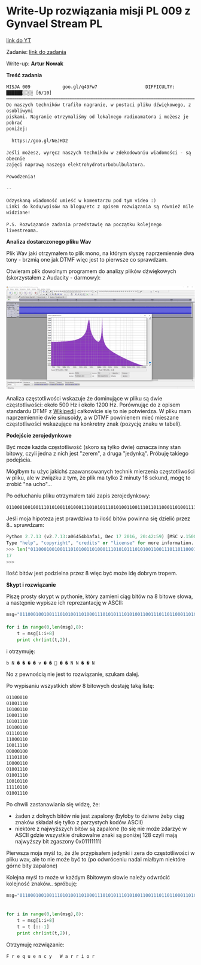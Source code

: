 # Write-Up rozwiązania misji PL 009 z Gynvael Stream PL
[link do YT](https://www.youtube.com/watch?v=wd3L04QNRHI)

Zadanie: [link do zadania](http://gynvael.vexillium.org/ext/3e2998dccb887cfdffd86ec658bd42d44ea4e477_misja009.txt)

Write-up: **Artur Nowak**



**Treść zadania**



```
MISJA 009            goo.gl/q49Fw7                  DIFFICULTY: ██████░░░░ [6/10]
┅┅┅┅┅┅┅┅┅┅┅┅┅┅┅┅┅┅┅┅┅┅┅┅┅┅┅┅┅┅┅┅┅┅┅┅┅┅┅┅┅┅┅┅┅┅┅┅┅┅┅┅┅┅┅┅┅┅┅┅┅┅┅┅┅┅┅┅┅┅┅┅┅┅┅┅┅┅┅┅┅
Do naszych techników trafiło nagranie, w postaci pliku dźwiękowego, z osobliwymi
piskami. Nagranie otrzymaliśmy od lokalnego radioamatora i możesz je pobrać
poniżej:

  https://goo.gl/NeJHD2

Jeśli możesz, wyręcz naszych techników w zdekodowaniu wiadomości - są obecnie
zajęci naprawą naszego elektrohydroturbobulbulatora.

Powodzenia!

--

Odzyskaną wiadomość umieść w komentarzu pod tym video :)
Linki do kodu/wpisów na blogu/etc z opisem rozwiązania są również mile widziane!

P.S. Rozwiązanie zadania przedstawię na początku kolejnego livestreama.

```




**Analiza dostarczonego pliku Wav**

Plik Wav jaki otrzymałem to plik mono, na którym słyszę naprzemiennie dwa tony  - brzmią one jak DTMF więc jest to pierwsze co sprawdzam.

Otwieram plik dowolnym programem do analizy plików dźwiękowych (skorzystałem z Audacity - darmowy):

  ![Plik Wav](https://github.com/nowakartur/GynvaelMissions/raw/master/PL009/img/wav.png)

Analiza częstotliwości wskazuje że dominujące w pliku są dwie częstotliwości: około 500 Hz i około 1200 Hz. Porównując do z opisem standardu DTMF z [Wikipedii](https://pl.wikipedia.org/wiki/DTMF) całkowicie się to nie potwierdza. W pliku mam naprzemiennie dwie sinusoidy, a w DTMF powinienem mieć mieszane częstotliwości wskazujące na konkretny znak (pozycję znaku w tabeli).



**Podejście zerojedynkowe**

Być może każda częstotliwość (skoro są tylko dwie) oznacza inny stan bitowy, czyli jedna z nich jest "zerem", a druga "jedynką". Próbuję takiego podejścia.

Mógłbym tu użyc jakichś zaawansowanych technik mierzenia częstotliwości w pliku, ale w związku z tym, że plik ma tylko 2 minuty 16 sekund, mogę to zrobić "na ucho"...

Po odłuchaniu pliku otrzymałem taki zapis zerojedynkowy:

```
0110001001001110101001101000111010101110101001100111011011000110100111100000010011101010100001100100111001001110100101101111011001001110
```

Jeśli moja hipoteza jest prawdziwa to ilość bitów powinna się dzielić przez 8.. sprawdzam:

```python
Python 2.7.13 (v2.7.13:a06454b1afa1, Dec 17 2016, 20:42:59) [MSC v.1500 32 bit (Intel)] on win32
Type "help", "copyright", "credits" or "license" for more information.
>>> len("0110001001001110101001101000111010101110101001100111011011000110100111100000010011101010100001100100111001001110100101101111011001001110")/8
17
>>>
```

Ilość bitów jest podzielna przez 8 więc być może idę dobrym tropem.


**Skypt i rozwiązanie**

Piszę prosty skrypt w pythonie, który zamieni ciąg bitów na 8 bitowe słowa, a następnie wypisze ich reprezantację w ASCII:

```python
msg="0110001001001110101001101000111010101110101001100111011011000110100111100000010011101010100001100100111001001110100101101111011001001110"

for i in range(0,len(msg),8):
    t = msg[i:i+8]
    print chr(int(t,2)),
```

i otrzymuję:

```
b N � � � � v � �  � � N N � � N
```

No z pewnością nie jest to rozwiązanie, szukam dalej.

Po wypisaniu wszystkich słów 8 bitowych dostaję taką listę:

```
01100010
01001110
10100110
10001110
10101110
10100110
01110110
11000110
10011110
00000100
11101010
10000110
01001110
01001110
10010110
11110110
01001110
```

Po chwili zastanawiania się widzę, że:
- żaden z dolnych bitów nie jest zapalony (byłoby to dziwne żeby ciąg znaków składał się tylko z parzystych kodów ASCII)
- niektóre z najwyższych bitów są zapalone (to się nie może zdarzyć w ASCII gdzie wszystkie drukowalne znaki są poniżej 128 czyli mają najwyższy bit zgaszony 0x01111111)


Pierwsza moja myśl to, że źle przypisałem jedynki i zera do częstotliwości w pliku wav, ale to nie może być to (po odwróceniu nadal miałbym niektóre górne bity zapalone)

Kolejna myśl to może w każdym 8bitowym słowie należy odwrócić kolejność znaków.. spróbuję:

```python
msg="0110001001001110101001101000111010101110101001100111011011000110100111100000010011101010100001100100111001001110100101101111011001001110"


for i in range(0,len(msg),8):
    t = msg[i:i+8]
    t = t [::-1]
    print chr(int(t,2)),
```

Otrzymuję rozwiązanie:
```
F r e q u e n c y   W a r r i o r
```
